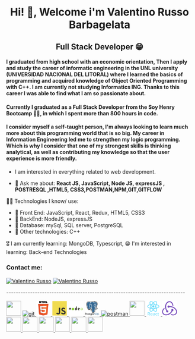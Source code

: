 <h1 align="center">Hi! 👋, Welcome i'm Valentino Russo Barbagelata</h1>

<h2 align="center">Full Stack Developer 😁</h2>
<h4> I graduated from high school with an economic orientation, Then I apply and study the career of informatic engineering in the UNL university (UNIVERSIDAD NACIONAL DEL LITORAL) where I learned the basics of programming and acquired knowledge of Object Oriented Programming with C++. I am currently not studying Informatics ING. Thanks to this career I was able to find what I am so passionate about.</h4>
<h4>Currently I graduated as a Full Stack Developer from the Soy Henry Bootcamp  🧑‍🎓, in which I spent more than 800 hours in code.</h4>
<h4> I consider myself a self-taught person, I'm always looking to learn much more about this programming world that is so big. My career in Information Engineering led me to strengthen my logic programming. Which is why I consider that one of my strongest skills is thinking analytical, as well as contributing my knowledge so that the user experience is more friendly.</h4>

- I am interested in everything related to web development.

- 💬 Ask me about: **React JS, JavaScript, Node JS, expressJS , POSTRESQL ,HTML5, CSS3,POSTMAN,NPM,GIT,GITFLOW**

🧑‍🎓 Technologies I know/ use:

- 🧠 Front End: JavaScript, React, Redux, HTML5, CSS3
- 🧠 BackEnd: NodeJS, expressJS
- 🧠 Database: mySql, SQL server, PostgreSQL
- 🧠 Other technologies: C++

🎖️ I am currently learning: MongoDB, Typescript,
😁 I'm interested in learning: Back-end Technologies

<h3 align="left">Contact me:</h3>

<p align="left">
<a href="https://www.linkedin.com/in/valentinorusso/" target="blank"><img align="center" src="https://raw.githubusercontent.com/rahuldkjain/github-profile-readme-generator/master/src/images/icons/Social/linked-in-alt.svg" alt="Valentino Russo" height="30" width="40" /></a>
<a href="mailto:valentinorusso2002@gmail.com" target="blank"><img align="center" src="https://cdn-icons-png.flaticon.com/512/281/281769.png" alt="Valentino Russo" height="40" width="40" /></a>
</p>

<p><a></a></p>
           ---------------------------------------------------------------------------

<p align="left"> 
<a href="https://expressjs.com" target="_blank" rel="noreferrer"> <img src="https://cdn.jsdelivr.net/gh/devicons/devicon/icons/express/express-original.svg" width="40" height="40" /></a> 
<a href="https://git-scm.com/" target="_blank" rel="noreferrer"> <img src="https://www.vectorlogo.zone/logos/git-scm/git-scm-icon.svg" alt="git" width="40" height="40"/> </a> 
<a href="https://www.w3.org/html/" target="_blank" rel="noreferrer"> <img src="https://raw.githubusercontent.com/devicons/devicon/master/icons/html5/html5-original-wordmark.svg" alt="html5" width="40" height="40"/> </a> 
<a href="https://developer.mozilla.org/en-US/docs/Web/JavaScript" target="_blank" rel="noreferrer"> <img src="https://raw.githubusercontent.com/devicons/devicon/master/icons/javascript/javascript-original.svg" alt="javascript" width="40" height="40"/> </a>
<a href="https://nodejs.org" target="_blank" rel="noreferrer"> <img src="https://raw.githubusercontent.com/devicons/devicon/master/icons/nodejs/nodejs-original-wordmark.svg" alt="nodejs" width="40" height="40"/> </a>
<a href="https://www.postgresql.org" target="_blank" rel="noreferrer"> <img src="https://raw.githubusercontent.com/devicons/devicon/master/icons/postgresql/postgresql-original-wordmark.svg" alt="postgresql" width="40" height="40"/> </a>
<a href="https://postman.com" target="_blank" rel="noreferrer"> <img src="https://www.vectorlogo.zone/logos/getpostman/getpostman-icon.svg" alt="postman" width="40" height="40"/> </a>
<a href="https://devdocs.io/cpp/" target="_blank">
<img src="https://cdn.jsdelivr.net/gh/devicons/devicon/icons/cplusplus/cplusplus-original.svg" width="40" height="40"/>
</a>
<a href="https://reactjs.org/" target="_blank" rel="noreferrer"> <img src="https://raw.githubusercontent.com/devicons/devicon/master/icons/react/react-original-wordmark.svg" alt="react" width="40" height="40"/> </a>
<a href="https://redux.js.org" target="_blank" rel="noreferrer"> <img src="https://raw.githubusercontent.com/devicons/devicon/master/icons/redux/redux-original.svg" alt="redux" width="40" height="40"/> </a>
<a href="https://www.npmjs.com/" target="_blank">
 <img src="https://cdn.jsdelivr.net/gh/devicons/devicon/icons/npm/npm-original-wordmark.svg" width="40" height="40" />
 </a>
 <a href="https://sequelize.org/" target="_blank">
  <img src="https://cdn.jsdelivr.net/gh/devicons/devicon/icons/sequelize/sequelize-original.svg" width="40" height="40"/>
  </a>
  <a href="https://slack.com/intl/es-ar/" target="_blank">
   <img src="https://cdn.jsdelivr.net/gh/devicons/devicon/icons/slack/slack-original.svg" width="40" height="40"/>
   </a>
   <a href="https://trello.com/" target="_blank">
    <img src="https://cdn.jsdelivr.net/gh/devicons/devicon/icons/trello/trello-plain.svg" width="40" height="40"/>
    </a>
    <a href="https://www.typescriptlang.org/" target="_blank">
     <img src="https://cdn.jsdelivr.net/gh/devicons/devicon/icons/typescript/typescript-original.svg" width="40" height="40" /> 
    </a>
<a href="https://devdocs.io/css/" target="_blank">
  <img src="https://cdn.jsdelivr.net/gh/devicons/devicon/icons/css3/css3-original.svg" width="40" height="40"  />
    </a>
